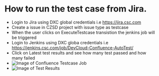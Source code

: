 # How to run the test case from Jira.
* Login to Jira using DXC global credentials i.e https://jira.csc.com<br>
* Create a issue in CZSD project with issue type as testcase <br>
* When the user clicks on ExecuteTestcase transistion the jenkins job will be triggered <br>
* Login to Jenkins using DXC globa credentials i.e https://jenkins.csc.com/job/DevCloud-Confluence-AutoTest/ <br>
* Click on Latest test results and see how many test passed and how many failed <br>
* ![Image of Confluence Testcase Job](https://github.dxc.com/Platform-DXC/confluence/tree/DOE-237/docs/Images/Jenkins.png)<br>
* ![Image of Test Results](https://github.dxc.com/Platform-DXC/confluence/tree/DOE-237/docs/Images/Testresults.png)
